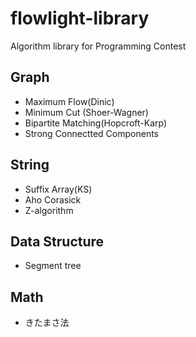 flowlight-library
=================

Algorithm library for Programming Contest


Graph
-----------------

* Maximum Flow(Dinic)
* Minimum Cut (Shoer-Wagner)
* Bipartite Matching(Hopcroft-Karp)
* Strong Connectted Components

String
----------------- 
* Suffix Array(KS)
* Aho Corasick
* Z-algorithm

Data Structure
-----------------
* Segment tree

Math
-----------------
* きたまさ法
